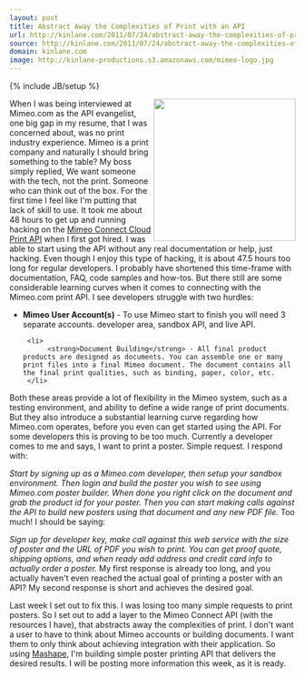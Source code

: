 ```yaml
---
layout: post
title: Abstract Away the Complexities of Print with an API
url: http://kinlane.com/2011/07/24/abstract-away-the-complexities-of-print-with-an-api/
source: http://kinlane.com/2011/07/24/abstract-away-the-complexities-of-print-with-an-api/
domain: kinlane.com
image: http://kinlane-productions.s3.amazonaws.com/mimeo-logo.jpg
---
```

{% include JB/setup %}<p>
     <a href="http://www.mimeo.com/"><img class="c1"
          src="http://kinlane-productions.s3.amazonaws.com/mimeo-logo.jpg"
          alt=""
          width="250"
          align="right" /></a>When I was being interviewed at Mimeo.com as the API evangelist, one big gap in my resume, that I was concerned about, was no print industry experience. Mimeo is a print company and naturally I should bring something to the table? My boss simply replied, We want someone with the tech, not the print. Someone who can think out of the box. For the first time I feel like I'm putting that lack of skill to use. It took me about 48 hours to get up and running hacking on the <a href="http://developer.mimeo.com/">Mimeo Connect Cloud Print API</a> when I first got hired. I was able to start using the API without any real documentation or help, just hacking. Even though I enjoy this type of hacking, it is about 47.5 hours too long for regular developers. I probably have shortened this time-frame with documentation, FAQ, code samples and how-tos. But there still are some considerable learning curves when it comes to connecting with the Mimeo.com print API. I see developers struggle with two hurdles:
</p>

<ul class="mainlist">
     <li>
          <strong>Mimeo User Account(s)</strong> - To use Mimeo start to finish you will need 3 separate accounts. developer area, sandbox API, and live API.
     </li>

     <li>
          <strong>Document Building</strong> - All final product products are designed as documents. You can assemble one or many print files into a final Mimeo document. The document contains all the final print qualities, such as binding, paper, color, etc.
     </li>
</ul>

<p>
     Both these areas provide a lot of flexibility in the Mimeo system, such as a testing environment, and ability to define a wide range of print documents. But they also introduce a substantial learning curve regarding how Mimeo.com operates, before you even can get started using the API. For some developers this is proving to be too much. Currently a developer comes to me and says, I want to print a poster. Simple request. I respond with: <img class="c1"
        src="http://kinlane-productions.s3.amazonaws.com/mimeo/posters-sample.png"
        alt=""
        align="right" />
</p>

<p class="c2">
     <em>Start by signing up as a Mimeo.com developer, then setup your sandbox environment. Then login and build the poster you wish to see using Mimeo.com poster builder. When done you right click on the document and grab the product id for your poster. Then you can start making calls against the API to build new posters using that document and any new PDF file.</em> Too much! I should be saying:
</p>

<p class="c2">
     <em>Sign up for developer key, make call against this web service with the size of poster and the URL of PDF you wish to print. You can get proof quote, shipping options, and when ready add address and credit card info to actually order a poster.</em> My first response is already too long, and you actually haven't even reached the actual goal of printing a poster with an API? My second response is short and achieves the desired goal.
</p>

<p>
     Last week I set out to fix this. I was losing too many simple requests to print posters. So I set out to add a layer to the Mimeo Connect API (with the resources I have), that abstracts away the complexities of print. I don't want a user to have to think about Mimeo accounts or building documents. I want them to only think about achieving integration with their application. So using <a title="Mashape"
        href="http://www.mashape.com">Mashape</a>, I'm building simple poster printing API that delivers the desired results. I will be posting more information this week, as it is ready.
</p>